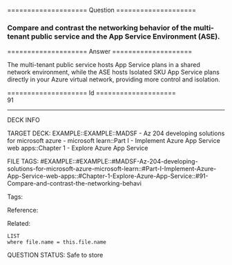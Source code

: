 ==================== Question ====================  

### Compare and contrast the networking behavior of the multi-tenant public service and the App Service Environment (ASE).  

==================== Answer ====================  

The multi-tenant public service hosts App Service plans in a shared network environment, while the ASE hosts Isolated SKU App Service plans directly in your Azure virtual network, providing more control and isolation.

==================== Id ====================  
91

---

DECK INFO

TARGET DECK: EXAMPLE::EXAMPLE::MADSF - Az 204 developing solutions for microsoft azure - microsoft learn::Part I - Implement Azure App Service web apps::Chapter 1 - Explore Azure App Service

FILE TAGS: #EXAMPLE::#EXAMPLE::#MADSF-Az-204-developing-solutions-for-microsoft-azure-microsoft-learn::#Part-I-Implement-Azure-App-Service-web-apps::#Chapter-1-Explore-Azure-App-Service::#91-Compare-and-contrast-the-networking-behavi

Tags:

Reference:

Related:

```dataview
LIST
where file.name = this.file.name
```
QUESTION STATUS: Safe to store
